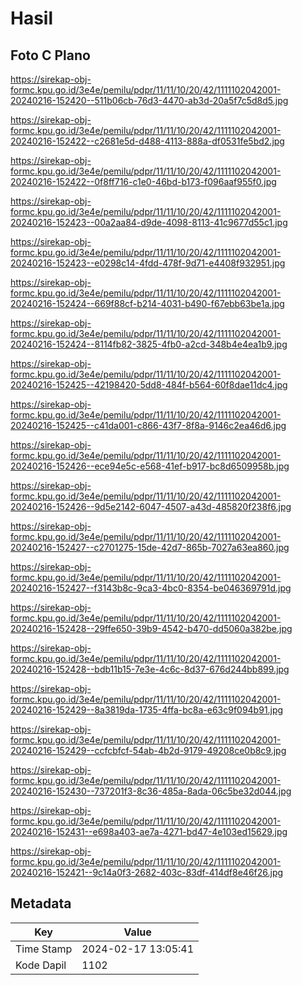 # Hasil

## Foto C Plano

https://sirekap-obj-formc.kpu.go.id/3e4e/pemilu/pdpr/11/11/10/20/42/1111102042001-20240216-152420--511b06cb-76d3-4470-ab3d-20a5f7c5d8d5.jpg

https://sirekap-obj-formc.kpu.go.id/3e4e/pemilu/pdpr/11/11/10/20/42/1111102042001-20240216-152422--c2681e5d-d488-4113-888a-df0531fe5bd2.jpg

https://sirekap-obj-formc.kpu.go.id/3e4e/pemilu/pdpr/11/11/10/20/42/1111102042001-20240216-152422--0f8ff716-c1e0-46bd-b173-f096aaf955f0.jpg

https://sirekap-obj-formc.kpu.go.id/3e4e/pemilu/pdpr/11/11/10/20/42/1111102042001-20240216-152423--00a2aa84-d9de-4098-8113-41c9677d55c1.jpg

https://sirekap-obj-formc.kpu.go.id/3e4e/pemilu/pdpr/11/11/10/20/42/1111102042001-20240216-152423--e0298c14-4fdd-478f-9d71-e4408f932951.jpg

https://sirekap-obj-formc.kpu.go.id/3e4e/pemilu/pdpr/11/11/10/20/42/1111102042001-20240216-152424--669f88cf-b214-4031-b490-f67ebb63be1a.jpg

https://sirekap-obj-formc.kpu.go.id/3e4e/pemilu/pdpr/11/11/10/20/42/1111102042001-20240216-152424--8114fb82-3825-4fb0-a2cd-348b4e4ea1b9.jpg

https://sirekap-obj-formc.kpu.go.id/3e4e/pemilu/pdpr/11/11/10/20/42/1111102042001-20240216-152425--42198420-5dd8-484f-b564-60f8dae11dc4.jpg

https://sirekap-obj-formc.kpu.go.id/3e4e/pemilu/pdpr/11/11/10/20/42/1111102042001-20240216-152425--c41da001-c866-43f7-8f8a-9146c2ea46d6.jpg

https://sirekap-obj-formc.kpu.go.id/3e4e/pemilu/pdpr/11/11/10/20/42/1111102042001-20240216-152426--ece94e5c-e568-41ef-b917-bc8d6509958b.jpg

https://sirekap-obj-formc.kpu.go.id/3e4e/pemilu/pdpr/11/11/10/20/42/1111102042001-20240216-152426--9d5e2142-6047-4507-a43d-485820f238f6.jpg

https://sirekap-obj-formc.kpu.go.id/3e4e/pemilu/pdpr/11/11/10/20/42/1111102042001-20240216-152427--c2701275-15de-42d7-865b-7027a63ea860.jpg

https://sirekap-obj-formc.kpu.go.id/3e4e/pemilu/pdpr/11/11/10/20/42/1111102042001-20240216-152427--f3143b8c-9ca3-4bc0-8354-be046369791d.jpg

https://sirekap-obj-formc.kpu.go.id/3e4e/pemilu/pdpr/11/11/10/20/42/1111102042001-20240216-152428--29ffe650-39b9-4542-b470-dd5060a382be.jpg

https://sirekap-obj-formc.kpu.go.id/3e4e/pemilu/pdpr/11/11/10/20/42/1111102042001-20240216-152428--bdb11b15-7e3e-4c6c-8d37-676d244bb899.jpg

https://sirekap-obj-formc.kpu.go.id/3e4e/pemilu/pdpr/11/11/10/20/42/1111102042001-20240216-152429--8a3819da-1735-4ffa-bc8a-e63c9f094b91.jpg

https://sirekap-obj-formc.kpu.go.id/3e4e/pemilu/pdpr/11/11/10/20/42/1111102042001-20240216-152429--ccfcbfcf-54ab-4b2d-9179-49208ce0b8c9.jpg

https://sirekap-obj-formc.kpu.go.id/3e4e/pemilu/pdpr/11/11/10/20/42/1111102042001-20240216-152430--737201f3-8c36-485a-8ada-06c5be32d044.jpg

https://sirekap-obj-formc.kpu.go.id/3e4e/pemilu/pdpr/11/11/10/20/42/1111102042001-20240216-152431--e698a403-ae7a-4271-bd47-4e103ed15629.jpg

https://sirekap-obj-formc.kpu.go.id/3e4e/pemilu/pdpr/11/11/10/20/42/1111102042001-20240216-152421--9c14a0f3-2682-403c-83df-414df8e46f26.jpg


## Metadata

| Key        | Value               |
| ---------- | ------------------- |
| Time Stamp | 2024-02-17 13:05:41 |
| Kode Dapil | 1102                |



